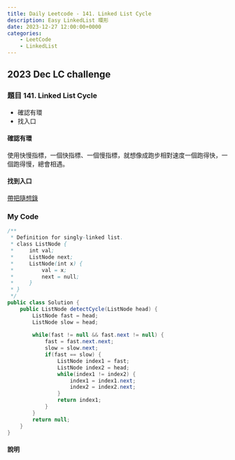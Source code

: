 ```yaml
---
title: Daily Leetcode - 141. Linked List Cycle
description: Easy LinkedList 環形
date: 2023-12-27 12:00:00+0000
categories:
    - LeetCode
    - LinkedList
---
```


##  2023 Dec LC challenge

### 題目  141. Linked List Cycle

* 確認有環
* 找入口

#### 確認有環
使用快慢指標，一個快指標、一個慢指標，就想像成跑步相對速度一個跑得快，一個跑得慢，總會相遇。

#### 找到入口

[帶把隨想錄](https://www.programmercarl.com/0142.%E7%8E%AF%E5%BD%A2%E9%93%BE%E8%A1%A8II.html#%E6%80%9D%E8%B7%AF)

### My Code

```java
/**
 * Definition for singly-linked list.
 * class ListNode {
 *     int val;
 *     ListNode next;
 *     ListNode(int x) {
 *         val = x;
 *         next = null;
 *     }
 * }
 */
public class Solution {
    public ListNode detectCycle(ListNode head) {
        ListNode fast = head;
        ListNode slow = head;
        
        while(fast != null && fast.next != null) {
            fast = fast.next.next;
            slow = slow.next;
            if(fast == slow) {
                ListNode index1 = fast;
                ListNode index2 = head;
                while(index1 != index2) {
                    index1 = index1.next;
                    index2 = index2.next;
                }
                return index1;
            }
        }
        return null;
    }
}
```

#### 說明
